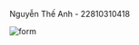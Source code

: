 Nguyễn Thế Anh - 22810310418

![form](https://github.com/user-attachments/assets/130974cc-e39c-4257-b434-43d797a77bf2)
